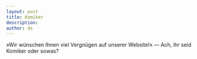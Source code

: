 ```yaml
---
layout: post
title: Komiker
description:
author: ds
---
```


»Wir wünschen Ihnen viel Vergnügen auf unserer Website!« — Ach, ihr seid Komiker oder sowas?
